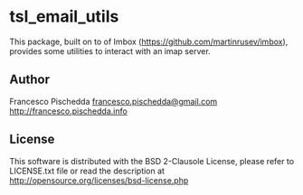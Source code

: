 tsl_email_utils
===============

This package, built on to of Imbox (https://github.com/martinrusev/imbox),
provides some utilities to interact with an imap server.


Author
------
Francesco Pischedda <francesco.pischedda@gmail.com>
http://francesco.pischedda.info


License
-------
This software is distributed with the BSD 2-Clausole License, please refer to 
LICENSE.txt file or read the description at
http://opensource.org/licenses/bsd-license.php 
